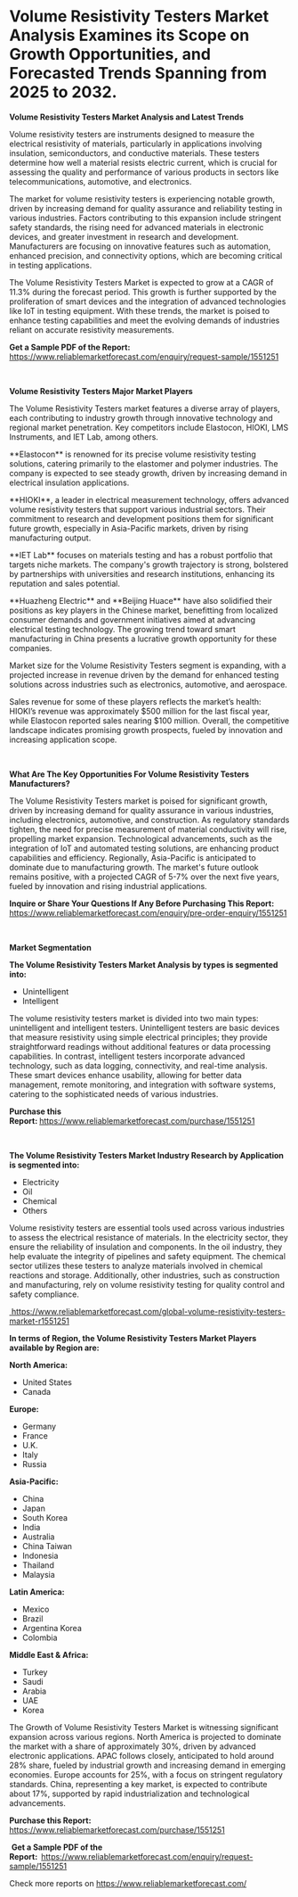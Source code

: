 <p><h1>Volume Resistivity Testers Market Analysis Examines its Scope on Growth Opportunities, and Forecasted Trends Spanning from 2025 to 2032.</h1></p><p><strong>Volume Resistivity Testers Market Analysis and Latest Trends</strong></p>
<p><p>Volume resistivity testers are instruments designed to measure the electrical resistivity of materials, particularly in applications involving insulation, semiconductors, and conductive materials. These testers determine how well a material resists electric current, which is crucial for assessing the quality and performance of various products in sectors like telecommunications, automotive, and electronics.</p><p>The market for volume resistivity testers is experiencing notable growth, driven by increasing demand for quality assurance and reliability testing in various industries. Factors contributing to this expansion include stringent safety standards, the rising need for advanced materials in electronic devices, and greater investment in research and development. Manufacturers are focusing on innovative features such as automation, enhanced precision, and connectivity options, which are becoming critical in testing applications.</p><p>The Volume Resistivity Testers Market is expected to grow at a CAGR of 11.3% during the forecast period. This growth is further supported by the proliferation of smart devices and the integration of advanced technologies like IoT in testing equipment. With these trends, the market is poised to enhance testing capabilities and meet the evolving demands of industries reliant on accurate resistivity measurements.</p></p>
<p><strong>Get a Sample PDF of the Report:&nbsp;</strong> <a href="https://www.reliablemarketforecast.com/enquiry/request-sample/1551251?utm_campaign=2326&utm_medium=2&utm_source=Github&utm_content=ia&utm_term=27022025&utm_id=volume-resistivity-testers">https://www.reliablemarketforecast.com/enquiry/request-sample/1551251</a></p>
<p>&nbsp;</p>
<p><strong>Volume Resistivity Testers Major Market Players</strong></p>
<p><p>The Volume Resistivity Testers market features a diverse array of players, each contributing to industry growth through innovative technology and regional market penetration. Key competitors include Elastocon, HIOKI, LMS Instruments, and IET Lab, among others.</p><p>**Elastocon** is renowned for its precise volume resistivity testing solutions, catering primarily to the elastomer and polymer industries. The company is expected to see steady growth, driven by increasing demand in electrical insulation applications. </p><p>**HIOKI**, a leader in electrical measurement technology, offers advanced volume resistivity testers that support various industrial sectors. Their commitment to research and development positions them for significant future growth, especially in Asia-Pacific markets, driven by rising manufacturing output.</p><p>**IET Lab** focuses on materials testing and has a robust portfolio that targets niche markets. The company's growth trajectory is strong, bolstered by partnerships with universities and research institutions, enhancing its reputation and sales potential.</p><p>**Huazheng Electric** and **Beijing Huace** have also solidified their positions as key players in the Chinese market, benefitting from localized consumer demands and government initiatives aimed at advancing electrical testing technology. The growing trend toward smart manufacturing in China presents a lucrative growth opportunity for these companies.</p><p>Market size for the Volume Resistivity Testers segment is expanding, with a projected increase in revenue driven by the demand for enhanced testing solutions across industries such as electronics, automotive, and aerospace. </p><p>Sales revenue for some of these players reflects the market’s health: HIOKI’s revenue was approximately $500 million for the last fiscal year, while Elastocon reported sales nearing $100 million. Overall, the competitive landscape indicates promising growth prospects, fueled by innovation and increasing application scope.</p></p>
<p>&nbsp;</p>
<p><strong>What Are The Key Opportunities For Volume Resistivity Testers Manufacturers?</strong></p>
<p><p>The Volume Resistivity Testers market is poised for significant growth, driven by increasing demand for quality assurance in various industries, including electronics, automotive, and construction. As regulatory standards tighten, the need for precise measurement of material conductivity will rise, propelling market expansion. Technological advancements, such as the integration of IoT and automated testing solutions, are enhancing product capabilities and efficiency. Regionally, Asia-Pacific is anticipated to dominate due to manufacturing growth. The market's future outlook remains positive, with a projected CAGR of 5-7% over the next five years, fueled by innovation and rising industrial applications.</p></p>
<p><strong>Inquire or Share Your Questions If Any Before Purchasing This Report:</strong> <a href="https://www.reliablemarketforecast.com/enquiry/pre-order-enquiry/1551251?utm_campaign=2326&utm_medium=2&utm_source=Github&utm_content=ia&utm_term=27022025&utm_id=volume-resistivity-testers">https://www.reliablemarketforecast.com/enquiry/pre-order-enquiry/1551251</a></p>
<p>&nbsp;</p>
<p><strong>Market Segmentation</strong></p>
<p><strong>The Volume Resistivity Testers Market Analysis by types is segmented into:</strong></p>
<p><ul><li>Unintelligent</li><li>Intelligent</li></ul></p>
<p><p>The volume resistivity testers market is divided into two main types: unintelligent and intelligent testers. Unintelligent testers are basic devices that measure resistivity using simple electrical principles; they provide straightforward readings without additional features or data processing capabilities. In contrast, intelligent testers incorporate advanced technology, such as data logging, connectivity, and real-time analysis. These smart devices enhance usability, allowing for better data management, remote monitoring, and integration with software systems, catering to the sophisticated needs of various industries.</p></p>
<p><strong>Purchase this Report:&nbsp;</strong><a href="https://www.reliablemarketforecast.com/purchase/1551251?utm_campaign=2326&utm_medium=2&utm_source=Github&utm_content=ia&utm_term=27022025&utm_id=volume-resistivity-testers">https://www.reliablemarketforecast.com/purchase/1551251</a></p>
<p>&nbsp;</p>
<p><strong>The Volume Resistivity Testers Market Industry Research by Application is segmented into:</strong></p>
<p><ul><li>Electricity</li><li>Oil</li><li>Chemical</li><li>Others</li></ul></p>
<p><p>Volume resistivity testers are essential tools used across various industries to assess the electrical resistance of materials. In the electricity sector, they ensure the reliability of insulation and components. In the oil industry, they help evaluate the integrity of pipelines and safety equipment. The chemical sector utilizes these testers to analyze materials involved in chemical reactions and storage. Additionally, other industries, such as construction and manufacturing, rely on volume resistivity testing for quality control and safety compliance.</p></p>
<p><a href="https://www.reliablemarketforecast.com/global-volume-resistivity-testers-market-r1551251?utm_campaign=2326&utm_medium=2&utm_source=Github&utm_content=ia&utm_term=27022025&utm_id=volume-resistivity-testers">&nbsp;https://www.reliablemarketforecast.com/global-volume-resistivity-testers-market-r1551251</a></p>
<p><strong>In terms of Region, the Volume Resistivity Testers Market Players available by Region are:</strong></p>
<p>
    <p> <strong> North America: </strong>
        <ul>
            <li>United States</li>
            <li>Canada</li>
        </ul>
        </p> 
    <p> <strong> Europe: </strong>
        <ul>
            <li>Germany</li>
            <li>France</li>
            <li>U.K.</li>
            <li>Italy</li>
            <li>Russia</li>
        </ul>
        </p> 
    <p> <strong> Asia-Pacific: </strong>
        <ul>
            <li>China</li>
            <li>Japan</li>
            <li>South Korea</li>
            <li>India</li>
            <li>Australia</li>
            <li>China Taiwan</li>
            <li>Indonesia</li>
            <li>Thailand</li>
            <li>Malaysia</li>
        </ul>
        </p> 
    <p> <strong> Latin America: </strong>
        <ul>
            <li>Mexico</li>
            <li>Brazil</li>
            <li>Argentina Korea</li>
            <li>Colombia</li>
        </ul>
        </p> 
    <p> <strong> Middle East & Africa: </strong>
        <ul>
            <li>Turkey</li>
            <li>Saudi</li>
            <li>Arabia</li>
            <li>UAE</li>
            <li>Korea</li>
        </ul>
    </p>
    </p>
<p><p>The Growth of Volume Resistivity Testers Market is witnessing significant expansion across various regions. North America is projected to dominate the market with a share of approximately 30%, driven by advanced electronic applications. APAC follows closely, anticipated to hold around 28% share, fueled by industrial growth and increasing demand in emerging economies. Europe accounts for 25%, with a focus on stringent regulatory standards. China, representing a key market, is expected to contribute about 17%, supported by rapid industrialization and technological advancements.</p></p>
<p><strong>Purchase this Report: </strong><a href="https://www.reliablemarketforecast.com/purchase/1551251?utm_campaign=2326&utm_medium=2&utm_source=Github&utm_content=ia&utm_term=27022025&utm_id=volume-resistivity-testers">https://www.reliablemarketforecast.com/purchase/1551251</a></p>
<p>&nbsp;<strong>Get a Sample PDF of the Report:&nbsp;&nbsp;</strong><a href="https://www.reliablemarketforecast.com/enquiry/request-sample/1551251?utm_campaign=2326&utm_medium=2&utm_source=Github&utm_content=ia&utm_term=27022025&utm_id=volume-resistivity-testers">https://www.reliablemarketforecast.com/enquiry/request-sample/1551251</a></p>
<p><strong></strong></p>
<p>Check more reports on <a href="https://www.reliablemarketforecast.com/?utm_campaign=2326&utm_medium=2&utm_source=Github&utm_content=ia&utm_term=27022025&utm_id=volume-resistivity-testers">https://www.reliablemarketforecast.com/</a></p>